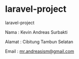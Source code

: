 # laravel-project
laravel-project

Nama : Kevin Andreas Surbakti

Alamat : Cibitung Tambun Selatan

Email : mr.andreasism@gmail.com